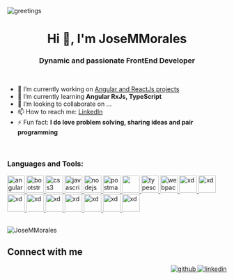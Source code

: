 ![greetings](https://user-images.githubusercontent.com/43299285/146223384-04341fcf-4769-4353-82b1-f3d78f7de611.gif)

<h1 align="center">Hi 👋, I'm JoseMMorales</h1>
<h3 align="center">Dynamic and passionate FrontEnd Developer</h3>

</br>

- 🔭 I’m currently working on [Angular and ReactJs projects](https://github.com/JoseMMorales)
- 🌱 I’m currently learning <b>Angular RxJs, TypeScript</b>
- 👯 I’m looking to collaborate on ...
- 📫 How to reach me: [LinkedIn](www.linkedin.com/in/josemula)
- ⚡ Fun fact: <b>I do love problem solving, sharing ideas and pair programming</b>

</br>

<h3 align="left">Languages and Tools:</h3>
<p align="left"> 
  <a href="https://angular.io" target="_blank"> 
    <img src="https://cdn.worldvectorlogo.com/logos/angular-icon.svg" alt="angularjs" width="40" height="40"/> 
  </a> 
  <a href="https://getbootstrap.com" target="_blank"> 
    <img src="https://itblogsogeti.files.wordpress.com/2018/04/mundo-ideal-boostrap4.png" alt="bootstrap" width="40" height="40"/> 
  </a> 
  <a href="https://developer.mozilla.org/en-US/docs/Web/CSS" target="_blank"> 
    <img src="https://icongr.am/devicon/css3-original.svg?size=128&color=currentColor" alt="css3" width="40" height="40"/> 
  </a> 
  <a href="https://developer.mozilla.org/en-US/docs/Web/JavaScript" target="_blank"> 
    <img src="https://icongr.am/devicon/javascript-original.svg?size=128&color=currentColor" alt="javascript" width="40" height="40"/> 
  </a> 
  <a href="https://reactjs.org/" target="_blank"> 
    <img src="https://icongr.am/devicon/react-original.svg?size=128&color=currentColor" alt="nodejs" width="40" height="40"/> 
  </a> 
  <a href="https://postman.com" target="_blank"> 
    <img src="https://www.vectorlogo.zone/logos/getpostman/getpostman-icon.svg" alt="postman" width="40" height="40"/> 
  </a> 
  <a href="https://sass-lang.com" target="_blank"> 
    <img src="https://icongr.am/devicon/sass-original.svg?size=128&color=currentColor" width="40" height="40" /> 
  </a> 
  <a href="https://www.typescriptlang.org/" target="_blank"> 
    <img src="https://icongr.am/devicon/typescript-original.svg?size=128&color=currentColor" alt="typescript" width="40" height="40"/> 
  </a> 
  <a href="https://webpack.js.org" target="_blank"> 
    <img src="https://icongr.am/devicon/webpack-original.svg?size=128&color=currentColor" alt="webpack" width="40" height="40"/> 
  </a> 
  <a href="hhttps://www.doctrine-project.org/projects/doctrine-orm/en/current/tutorials/getting-started.html" target="_blank"> 
    <img src="https://icongr.am/devicon/doctrine-original.svg?size=128&color=currentColor" alt="xd" width="40" height="40"/> 
  </a>
  <a href="https://jquery.com/" target="_blank"> 
    <img src="https://icongr.am/devicon/jquery-original.svg?size=128&color=currentColor" alt="xd" width="40" height="40"/> 
  </a> 
  <a href="https://about.gitlab.com/" target="_blank"> 
    <img src="https://icongr.am/devicon/gitlab-original.svg?size=128&color=currentColor" alt="xd" width="40" height="40"/> 
  </a>  
  <a href="https://www.linux.org/" target="_blank"> 
    <img src="https://icongr.am/devicon/linux-original.svg?size=128&color=currentColor" alt="xd" width="40" height="40"/> 
  </a>  
   <a href="https://www.mysql.com/" target="_blank"> 
    <img src="https://icongr.am/devicon/mysql-original-wordmark.svg?size=148&color=currentColor" alt="xd" width="40" height="40"/> 
  </a>  
   <a href="https://symfony.com/" target="_blank"> 
    <img src="https://icongr.am/devicon/symfony-original.svg?size=128&color=currentColor" alt="xd" width="40" height="40"/> 
  </a>  
   <a href="https://git-scm.com/" target="_blank"> 
    <img src="https://icongr.am/devicon/git-original.svg?size=128&color=currentColor" alt="xd" width="40" height="40"/> 
  </a>  
   <a href="https://www.npmjs.com/" target="_blank"> 
    <img src="https://icongr.am/devicon/npm-original-wordmark.svg?size=139&color=currentColor" alt="xd" width="40" height="40"/> 
  </a>  
  <a href="https://code.visualstudio.com/" target="_blank"> 
    <img src="https://cdn.jsdelivr.net/gh/devicons/devicon/icons/vscode/vscode-original.svg" " alt="xd" width="40" height="40"/> 
  </a>  
</p>

</br>

  <img align="left" src="https://github-readme-stats.vercel.app/api/top-langs?username=JoseMMorales&show_icons=true&locale=en&layout=compact" alt="JoseMMorales" />
  
</br>

## Connect with me  
<div align="right">
  <a href="https://github.com/JoseMMorales" target="_blank">
    <img src=https://img.shields.io/badge/github-%2324292e.svg?&style=for-the-badge&logo=github&logoColor=white alt=github style="margin-bottom: 5px;" />
  </a>
  <a href="www.linkedin.com/in/josemula" target="_blank">
    <img src=https://img.shields.io/badge/linkedin-%231E77B5.svg?&style=for-the-badge&logo=linkedin&logoColor=white alt=linkedin style="margin-bottom: 5px;" />
  </a>
</div>  
